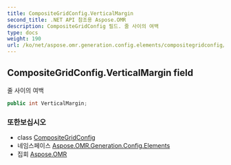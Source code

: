 ```yaml
---
title: CompositeGridConfig.VerticalMargin
second_title: .NET API 참조용 Aspose.OMR
description: CompositeGridConfig 필드. 줄 사이의 여백
type: docs
weight: 190
url: /ko/net/aspose.omr.generation.config.elements/compositegridconfig/verticalmargin/
---
```

## CompositeGridConfig.VerticalMargin field

줄 사이의 여백

```csharp
public int VerticalMargin;
```

### 또한보십시오

* class [CompositeGridConfig](../)
* 네임스페이스 [Aspose.OMR.Generation.Config.Elements](../../compositegridconfig/)
* 집회 [Aspose.OMR](../../../)


